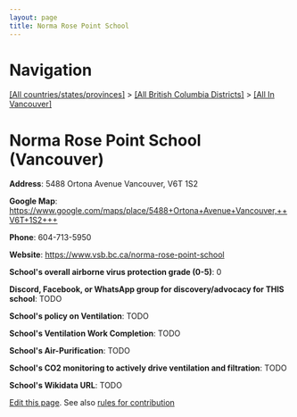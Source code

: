 ```yaml
---
layout: page
title: Norma Rose Point School
---
```

# Navigation

[[All countries/states/provinces]](../../..) > [[All British Columbia Districts]](../..) > [[All In Vancouver]](..)

# Norma Rose Point School (Vancouver)

**Address**: 5488 Ortona Avenue Vancouver,  V6T 1S2

**Google Map**: <https://www.google.com/maps/place/5488+Ortona+Avenue+Vancouver,++V6T+1S2+++>

**Phone**: 604-713-5950

**Website**: <https://www.vsb.bc.ca/norma-rose-point-school>

**School's overall airborne virus protection grade (0-5)**: 0

**Discord, Facebook, or WhatsApp group for discovery/advocacy for THIS school**: TODO

**School's policy on Ventilation**: TODO

**School's Ventilation Work Completion**: TODO

**School's Air-Purification**: TODO

**School's CO2 monitoring to actively drive ventilation and filtration**: TODO

**School's Wikidata URL**: TODO


[Edit this page](https://github.com/ventilate-schools/BC/edit/main/./Vancouver/Norma_Rose_Point_School.md). See also [rules for contribution](../../../contribution-rules/)
